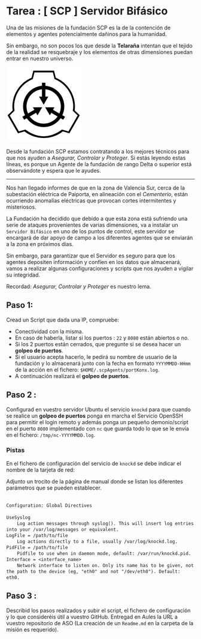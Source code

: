# Tarea : [ SCP ] Servidor Bifásico

Una de las misiones de la fundación SCP es la de la contención de elementos
y agentes potencialmente dañinos para la humanidad. 

Sin embargo, no son pocos los que desde la **Telaraña** intentan que el tejido 
de la realidad se resquebraje y los elementos de otras dimensiones puedan 
entrar en nuestro universo.

<img src="./imgs/scp-logo-en-400.png" width="200" height="200">

Desde la fundación SCP estamos contratando a los mejores técnicos para que 
nos ayuden a *Asegurar, Controlar y Proteger*. Si estás leyendo estas líneas, 
es porque un Agente de la fundación de rango Delta o superior está observándote
y espera que le ayudes.

----

Nos han llegado informes de que en la zona de Valencia Sur, cerca de la subestación
eléctrica de Paiporta, en alineación con el *Cementerio*, están ocurriendo anomalías 
eléctricas que provocan cortes intermitentes y misteriosos.

La Fundación ha decidido que debido a que esta zona está sufriendo una serie 
de ataques provenientes de varias dimensiones, va a instalar un `Servidor Bifásico` 
en uno de los puntos de control, este servidor se encargará de dar apoyo de campo
a los diferentes agentes que se enviarán a la zona en próximos dias.

Sin embargo, para garantizar que el Servidor es seguro para que los agentes 
depositen información y confíen en los datos que almacenará, vamos a realizar 
algunas configuraciones y scripts que nos ayuden a vigilar su integridad.

Recordad: *Asegurar, Controlar y Proteger* es nuestro lema.

## Paso 1:

Cread un Script que dada una IP, compruebe:

- Conectividad con la misma.
- En caso de haberla, listar si los puertos : `22` y `8080` están abiertos o no.
- Si los 2 puertos están cerrados, que pregunte si se desea hacer un **golpeo de puertos**.
- Si el usuario acepta hacerlo, le pedirá su nombre de usuario de la fundación y lo almacenará
  junto con la fecha en formato `YYYYMMDD-HHmm` de la acción en el fichero: `$HOME/.scpAgents/portKonx.log`.
- A continuación realizará el **golpeo de puertos**.

## Paso 2 :

Configurad en vuestro servidor Ubuntu el servicio `knockd` para que cuando se realice un **golpeo de puertos**
ponga en marcha el Servicio OpenSSH para permitir el login remoto y además ponga un pequeño demonio/script
en el puerto `8080` implementado con `nc` que guarda todo lo que se le envía en el fichero: `/tmp/nc-YYYYMMDD.log`. 

### Pistas 

En el fichero de configuración del servicio de `knockd` se debe indicar
el nombre de la tarjeta de red:

Adjunto un trocito de la página de manual donde se listan los diferentes
parámetros que se pueden establecer.

```man

Configuration: Global Directives

UseSyslog
    Log action messages through syslog(). This will insert log entries into your /var/log/messages or equivalent. 
LogFile = /path/to/file
    Log actions directly to a file, usually /var/log/knockd.log. 
PidFile = /path/to/file
    Pidfile to use when in daemon mode, default: /var/run/knockd.pid. 
Interface = <interface_name>
    Network interface to listen on. Only its name has to be given, not the path to the device (eg, "eth0" and not "/dev/eth0"). Default: eth0.

```


## Paso 3 : 

Describid los pasos realizados y subir el script, el fichero de configuración y lo que consideréis útil a
vuestro GitHub. Entregad en Aules la URL a vuestro repositorio de ASO (La creación de un `Readme.md` en la carpeta de la misión es requerido).


